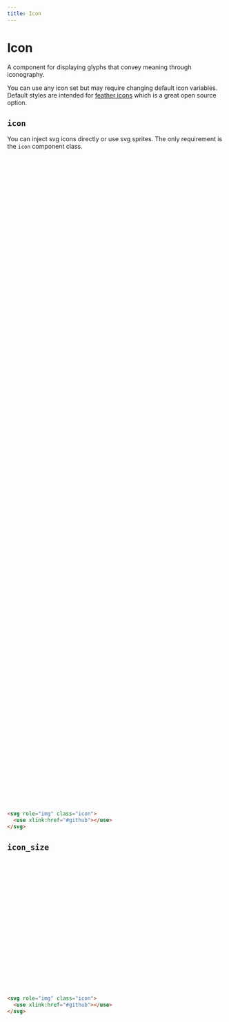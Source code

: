 ```yaml
---
title: Icon
---
```


# Icon

<p class="text_lead">A component for displaying glyphs that convey meaning through iconography.</p>

<div class="notice notice_type_info">You can use any icon set but may require changing default icon variables. Default styles are intended for <a href="https://feathericons.com/">feather icons</a> which is a great open source option.</div>

## `icon`

You can inject svg icons directly or use svg sprites. The only requirement is the `icon` component class.

<div class="demo demo_medium_row">
  <div class="demo__render">
    <svg role="img" class="icon"><use xlink:href="#anchor"></use></svg>
    <svg role="img" class="icon"><use xlink:href="#arrow-left"></use></svg>
    <svg role="img" class="icon"><use xlink:href="#arrow-right"></use></svg>
    <svg role="img" class="icon"><use xlink:href="#arrow-up"></use></svg>
    <svg role="img" class="icon"><use xlink:href="#arrow-down"></use></svg>
    <svg role="img" class="icon"><use xlink:href="#clipboard"></use></svg>
    <svg role="img" class="icon"><use xlink:href="#clock"></use></svg>
    <svg role="img" class="icon"><use xlink:href="#cpu"></use></svg>
    <svg role="img" class="icon"><use xlink:href="#delete"></use></svg>
    <svg role="img" class="icon"><use xlink:href="#download-cloud"></use></svg>
  </div><!-- .demo__render -->
  <div class="demo__code">

```html
<svg role="img" class="icon">
  <use xlink:href="#github"></use>
</svg>
```

  </div><!-- .demo__code -->
</div><!-- .demo -->

## `icon_size`

<div class="demo demo_medium_row">
  <div class="demo__render demo__render_tile">
    <svg role="img" class="icon icon_size_small"><use xlink:href="#anchor"></use></svg>
    <svg role="img" class="icon icon_size_large"><use xlink:href="#anchor"></use></svg>
  </div><!-- .demo__render -->
  <div class="demo__code">

```html
<svg role="img" class="icon">
  <use xlink:href="#github"></use>
</svg>
```

  </div><!-- .demo__code -->
</div><!-- .demo -->
